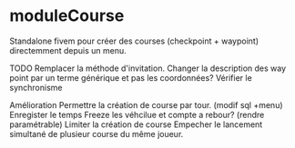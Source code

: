 # moduleCourse
Standalone fivem pour créer des courses (checkpoint + waypoint) directemment depuis un menu. 

TODO
Remplacer la méthode d'invitation.
Changer la description des way point par un terme générique et pas les coordonnées?
Vérifier le synchronisme

Amélioration
Permettre la création de course par tour. (modif sql +menu)
Enregister le temps
Freeze les véhcilue et compte a rebour? (rendre paramétrable)
Limiter la création de course
Empecher le lancement simultané de plusieur course du même joueur.
